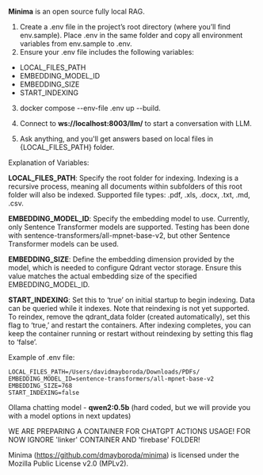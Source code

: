 **Minima** is an open source fully local RAG.

1.	Create a .env file in the project’s root directory (where you’ll find env.sample). Place .env in the same folder and copy all environment variables from env.sample to .env.
2.	Ensure your .env file includes the following variables:
<ul>
   <li> LOCAL_FILES_PATH </li>
   <li> EMBEDDING_MODEL_ID </li>
   <li> EMBEDDING_SIZE</li>
   <li> START_INDEXING </li>
</ul>

3. docker compose --env-file .env up --build.

4. Connect to **ws://localhost:8003/llm/** to start a conversation with LLM.
   
6. Ask anything, and you'll get answers based on local files in {LOCAL_FILES_PATH} folder.

Explanation of Variables:

**LOCAL_FILES_PATH**: Specify the root folder for indexing. Indexing is a recursive process, meaning all documents within subfolders of this root folder will also be indexed. Supported file types: .pdf, .xls, .docx, .txt, .md, .csv.

**EMBEDDING_MODEL_ID**: Specify the embedding model to use. Currently, only Sentence Transformer models are supported. Testing has been done with sentence-transformers/all-mpnet-base-v2, but other Sentence Transformer models can be used.

**EMBEDDING_SIZE**: Define the embedding dimension provided by the model, which is needed to configure Qdrant vector storage. Ensure this value matches the actual embedding size of the specified EMBEDDING_MODEL_ID.

**START_INDEXING**: Set this to ‘true’ on initial startup to begin indexing. Data can be queried while it indexes. Note that reindexing is not yet supported. To reindex, remove the qdrant_data folder (created automatically), set this flag to ‘true,’ and restart the containers. After indexing completes, you can keep the container running or restart without reindexing by setting this flag to ‘false’.

Example of .env file:
```
LOCAL_FILES_PATH=/Users/davidmayboroda/Downloads/PDFs/
EMBEDDING_MODEL_ID=sentence-transformers/all-mpnet-base-v2
EMBEDDING_SIZE=768
START_INDEXING=false
```

Ollama chatting model - **qwen2:0.5b** (hard coded, but we will provide you with a model options in next updates)

WE ARE PREPARING A CONTAINER FOR CHATGPT ACTIONS USAGE! FOR NOW IGNORE 'linker' CONTAINER AND 'firebase' FOLDER!

Minima (https://github.com/dmayboroda/minima) is licensed under the Mozilla Public License v2.0 (MPLv2).
